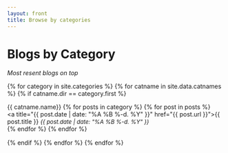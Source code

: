 ```yaml
---
layout: front
title: Browse by categories
---
```


# Blogs by Category

_Most resent blogs on top_

<categories>

{% for category in site.categories %}
    {% for catname in site.data.catnames %}
      {% if catname.dir == category.first %}
        <div style="padding-bottom:15px;">
          <span title="{{catname.description}}">{{ catname.name}}<span>
          {% for posts in category %}
            {% for post in posts %}
                <div class="list"><a title="{{ post.date | date: "%A %B %-d. %Y" }}" href="{{ post.url }}">{{ post.title }}</a> <span style="font-size:small;font-style:italic;">{{ post.date | date: "%A %B %-d. %Y" }}</span></div>
            {% endfor %}
          {% endfor %}
        </div>
      {% endif %}
    {% endfor %}
{% endfor %}


</categories>